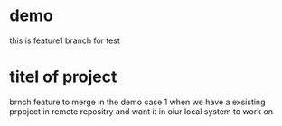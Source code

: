 # demo

this is feature1 branch for test 

# titel of project
brnch feature to merge in the demo 
case 1 when we have a exsisting prpoject in remote repositry and want it in oiur local system to work on
